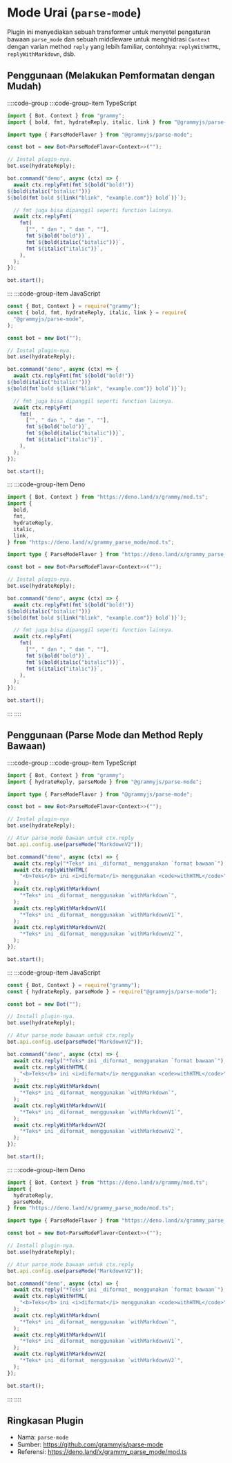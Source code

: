 # Mode Urai (`parse-mode`)

Plugin ini menyediakan sebuah transformer untuk menyetel pengaturan bawaan `parse_mode` dan sebuah middleware untuk menghidrasi `Context` dengan varian method `reply` yang lebih familiar, contohnya: `replyWithHTML`, `replyWithMarkdown`, dsb.

## Penggunaan (Melakukan Pemformatan dengan Mudah)

::::code-group
:::code-group-item TypeScript

```ts
import { Bot, Context } from "grammy";
import { bold, fmt, hydrateReply, italic, link } from "@grammyjs/parse-mode";

import type { ParseModeFlavor } from "@grammyjs/parse-mode";

const bot = new Bot<ParseModeFlavor<Context>>("");

// Instal plugin-nya.
bot.use(hydrateReply);

bot.command("demo", async (ctx) => {
  await ctx.replyFmt(fmt`${bold("bold!")}
${bold(italic("bitalic!"))}
${bold(fmt`bold ${link("blink", "example.com")} bold`)}`);

  // fmt juga bisa dipanggil seperti function lainnya.
  await ctx.replyFmt(
    fmt(
      ["", " dan ", " dan ", ""],
      fmt`${bold("bold")}`,
      fmt`${bold(italic("bitalic"))}`,
      fmt`${italic("italic")}`,
    ),
  );
});

bot.start();
```

:::
:::code-group-item JavaScript

```js
const { Bot, Context } = require("grammy");
const { bold, fmt, hydrateReply, italic, link } = require(
  "@grammyjs/parse-mode",
);

const bot = new Bot("");

// Instal plugin-nya.
bot.use(hydrateReply);

bot.command("demo", async (ctx) => {
  await ctx.replyFmt(fmt`${bold("bold!")}
${bold(italic("bitalic!"))}
${bold(fmt`bold ${link("blink", "example.com")} bold`)}`);

  // fmt juga bisa dipanggil seperti function lainnya.
  await ctx.replyFmt(
    fmt(
      ["", " dan ", " dan ", ""],
      fmt`${bold("bold")}`,
      fmt`${bold(italic("bitalic"))}`,
      fmt`${italic("italic")}`,
    ),
  );
});

bot.start();
```

:::
:::code-group-item Deno

```ts
import { Bot, Context } from "https://deno.land/x/grammy/mod.ts";
import {
  bold,
  fmt,
  hydrateReply,
  italic,
  link,
} from "https://deno.land/x/grammy_parse_mode/mod.ts";

import type { ParseModeFlavor } from "https://deno.land/x/grammy_parse_mode/mod.ts";

const bot = new Bot<ParseModeFlavor<Context>>("");

// Instal plugin-nya.
bot.use(hydrateReply);

bot.command("demo", async (ctx) => {
  await ctx.replyFmt(fmt`${bold("bold!")}
${bold(italic("bitalic!"))}
${bold(fmt`bold ${link("blink", "example.com")} bold`)}`);

  // fmt juga bisa dipanggil seperti function lainnya.
  await ctx.replyFmt(
    fmt(
      ["", " dan ", " dan ", ""],
      fmt`${bold("bold")}`,
      fmt`${bold(italic("bitalic"))}`,
      fmt`${italic("italic")}`,
    ),
  );
});

bot.start();
```

:::
::::

## Penggunaan (Parse Mode dan Method Reply Bawaan)

::::code-group
:::code-group-item TypeScript

```ts
import { Bot, Context } from "grammy";
import { hydrateReply, parseMode } from "@grammyjs/parse-mode";

import type { ParseModeFlavor } from "@grammyjs/parse-mode";

const bot = new Bot<ParseModeFlavor<Context>>("");

// Instal plugin-nya
bot.use(hydrateReply);

// Atur parse_mode bawaan untuk ctx.reply
bot.api.config.use(parseMode("MarkdownV2"));

bot.command("demo", async (ctx) => {
  await ctx.reply("*Teks* ini _diformat_ menggunakan `format bawaan`");
  await ctx.replyWithHTML(
    "<b>Teks</b> ini <i>diformat</i> menggunakan <code>withHTML</code>",
  );
  await ctx.replyWithMarkdown(
    "*Teks* ini _diformat_ menggunakan `withMarkdown`",
  );
  await ctx.replyWithMarkdownV1(
    "*Teks* ini _diformat_ menggunakan `withMarkdownV1`",
  );
  await ctx.replyWithMarkdownV2(
    "*Teks* ini _diformat_ menggunakan `withMarkdownV2`",
  );
});

bot.start();
```

:::
:::code-group-item JavaScript

```js
const { Bot, Context } = require("grammy");
const { hydrateReply, parseMode } = require("@grammyjs/parse-mode");

const bot = new Bot("");

// Install plugin-nya.
bot.use(hydrateReply);

// Atur parse_mode bawaan untuk ctx.reply
bot.api.config.use(parseMode("MarkdownV2"));

bot.command("demo", async (ctx) => {
  await ctx.reply("*Teks* ini _diformat_ menggunakan `format bawaan`");
  await ctx.replyWithHTML(
    "<b>Teks</b> ini <i>diformat</i> menggunakan <code>withHTML</code>",
  );
  await ctx.replyWithMarkdown(
    "*Teks* ini _diformat_ menggunakan `withMarkdown`",
  );
  await ctx.replyWithMarkdownV1(
    "*Teks* ini _diformat_ menggunakan `withMarkdownV1`",
  );
  await ctx.replyWithMarkdownV2(
    "*Teks* ini _diformat_ menggunakan `withMarkdownV2`",
  );
});

bot.start();
```

:::
:::code-group-item Deno

```ts
import { Bot, Context } from "https://deno.land/x/grammy/mod.ts";
import {
  hydrateReply,
  parseMode,
} from "https://deno.land/x/grammy_parse_mode/mod.ts";

import type { ParseModeFlavor } from "https://deno.land/x/grammy_parse_mode/mod.ts";

const bot = new Bot<ParseModeFlavor<Context>>("");

// Install plugin-nya.
bot.use(hydrateReply);

// Atur parse_mode bawaan untuk ctx.reply
bot.api.config.use(parseMode("MarkdownV2"));

bot.command("demo", async (ctx) => {
  await ctx.reply("*Teks* ini _diformat_ menggunakan `format bawaan`");
  await ctx.replyWithHTML(
    "<b>Teks</b> ini <i>diformat</i> menggunakan <code>withHTML</code>",
  );
  await ctx.replyWithMarkdown(
    "*Teks* ini _diformat_ menggunakan `withMarkdown`",
  );
  await ctx.replyWithMarkdownV1(
    "*Teks* ini _diformat_ menggunakan `withMarkdownV1`",
  );
  await ctx.replyWithMarkdownV2(
    "*Teks* ini _diformat_ menggunakan `withMarkdownV2`",
  );
});

bot.start();
```

:::
::::

## Ringkasan Plugin

- Nama: `parse-mode`
- Sumber: <https://github.com/grammyjs/parse-mode>
- Referensi: <https://deno.land/x/grammy_parse_mode/mod.ts>
